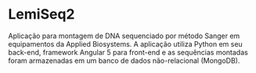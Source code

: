 # LemiSeq2

Aplicação para montagem de DNA sequenciado por método Sanger em equipamentos da Applied Biosystems. A aplicação utiliza Python em seu back-end, framework Angular 5 para front-end e as sequências montadas foram armazenadas em um banco de dados não-relacional (MongoDB).
